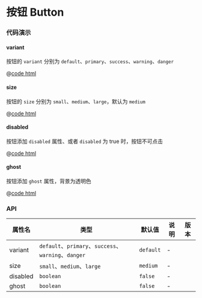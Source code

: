 # 按钮 Button 

### 代码演示

#### variant

按钮的 `variant` 分别为 `default`、`primary`、`success`、`warning`、`danger`

<button-basic />

@[code html](../../demos/button/basic.vue)

#### size

按钮的 `size` 分别为 `small`、`medium`、`large`，默认为 `medium`

<button-size />

@[code html](../../demos/button/size.vue)

#### disabled

按钮添加 `disabled` 属性、或者 `disabled` 为 true 时，按钮不可点击

<button-disabled />

@[code html](../../demos/button/disabled.vue)

#### ghost

按钮添加 `ghost` 属性，背景为透明色

<button-ghost />

@[code html](../../demos/button/ghost.vue)



### API

| 属性名   | 类型                                             | 默认值    | 说明 | 版本 |
|----------|--------------------------------------------------|-----------|------|------|
| variant  | `default`、`primary`、`success`、`warning`、`danger` | `default` | -    |      |
| size     | `small`、`medium`、`large `                        | `medium`  | -    |      |
| disabled | `boolean`                                        | `false`   | -    |      |
| ghost    | `boolean`                                        | `false`   | -    |      |
